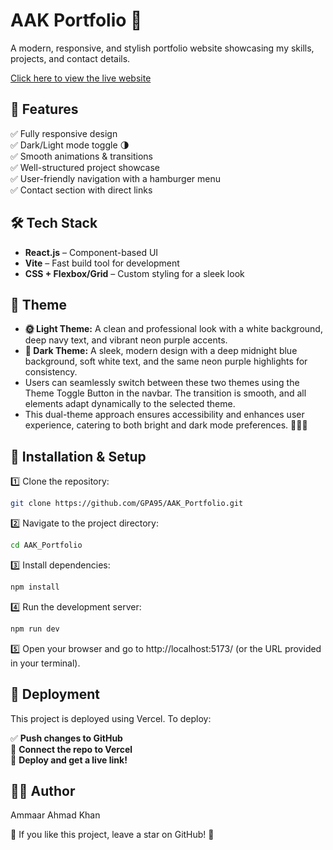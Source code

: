 # AAK Portfolio 🚀  
A modern, responsive, and stylish portfolio website showcasing my skills, projects, and contact details.  

[Click here to view the live website]( https://ammaar-portfolio-website.vercel.app)  

## 📌 Features  
✅ Fully responsive design  
✅ Dark/Light mode toggle 🌗  
✅ Smooth animations & transitions  
✅ Well-structured project showcase  
✅ User-friendly navigation with a hamburger menu  
✅ Contact section with direct links  

## 🛠️ Tech Stack  
- **React.js** – Component-based UI  
- **Vite** – Fast build tool for development  
- **CSS + Flexbox/Grid** – Custom styling for a sleek look  

## 🎨 Theme  
- **🌞 Light Theme:** A clean and professional look with a white background, deep navy text, and vibrant neon purple accents.
- **🌙 Dark Theme:** A sleek, modern design with a deep midnight blue background, soft white text, and the same neon purple highlights for consistency.
- Users can seamlessly switch between these two themes using the Theme Toggle Button in the navbar. The transition is smooth, and all elements adapt dynamically to the selected theme.
- This dual-theme approach ensures accessibility and enhances user experience, catering to both bright and dark mode preferences. 🚀💡🌙

## 🚀 Installation & Setup  
1️⃣ Clone the repository:  
   ```sh
   git clone https://github.com/GPA95/AAK_Portfolio.git
   ```
2️⃣ Navigate to the project directory:
   ```sh
   cd AAK_Portfolio
   ```
3️⃣ Install dependencies:
   ```sh
   npm install
   ```
4️⃣ Run the development server:
   ```sh
   npm run dev
   ```
5️⃣ Open your browser and go to http://localhost:5173/ (or the URL provided in your terminal).

## 📂 Deployment  
This project is deployed using Vercel. To deploy:  

✅ **Push changes to GitHub**  
🔗 **Connect the repo to Vercel**  
🚀 **Deploy and get a live link!**  

## 👨‍💻 Author
Ammaar Ahmad Khan 

🌟 If you like this project, leave a star on GitHub! 🌟
